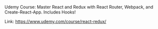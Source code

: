 Udemy Course: Master React and Redux with React Router, Webpack, and Create-React-App. Includes Hooks!

Link: https://www.udemy.com/course/react-redux/